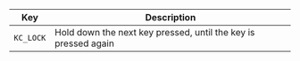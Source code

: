|Key      |Description                                                   |
|---------|--------------------------------------------------------------|
|`KC_LOCK`|Hold down the next key pressed, until the key is pressed again|